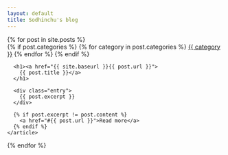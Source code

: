 ```yaml
---
layout: default
title: Sodhinchu's blog
---
```

<div class="posts">
  {% for post in site.posts %}
    <article class="post">
      {% if post.categories %} 
        {% for category in post.categories %}
          <a href="{{ site.baseurl }}{{ site.category_page }}#{{ category | slugify }}" class="post-tag">
            {{ category }}</a>
        {% endfor %}
      {% endif %}

      <h1><a href="{{ site.baseurl }}{{ post.url }}">
        {{ post.title }}</a>
      </h1>

      <div class="entry">
        {{ post.excerpt }}
      </div>
      
      {% if post.excerpt != post.content %}
        <a href="#{{ post.url }}">Read more</a>
      {% endif %}
    </article>
  {% endfor %}
</div>
